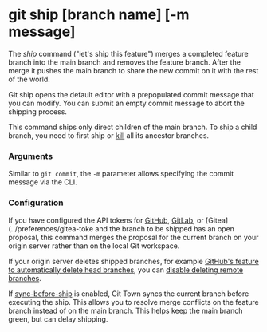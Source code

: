 # git ship [branch name] [-m message]

The _ship_ command ("let's ship this feature") merges a completed feature branch
into the main branch and removes the feature branch. After the merge it pushes
the main branch to share the new commit on it with the rest of the world.

Git ship opens the default editor with a prepopulated commit message that you
can modify. You can submit an empty commit message to abort the shipping
process.

This command ships only direct children of the main branch. To ship a child
branch, you need to first ship or [kill](kill.md) all its ancestor branches.

### Arguments

Similar to `git commit`, the `-m` parameter allows specifying the commit message
via the CLI.

### Configuration

If you have configured the API tokens for
[GitHub](../preferences/github-token.md),
[GitLab](../preferences/gitlab-token.md), or [Gitea](../preferences/gitea-toke
and the branch to be shipped has an open proposal, this command merges the
proposal for the current branch on your origin server rather than on the local
Git workspace.

If your origin server deletes shipped branches, for example
[GitHub's feature to automatically delete head branches](https://help.github.com/en/github/administering-a-repository/managing-the-automatic-deletion-of-branches),
you can
[disable deleting remote branches](../preferences/ship-delete-tracking-branch.md).

If [sync-before-ship](../preferences/sync-before-ship.md) is enabled, Git Town
syncs the current branch before executing the ship. This allows you to resolve
merge conflicts on the feature branch instead of on the main branch. This helps
keep the main branch green, but can delay shipping.

